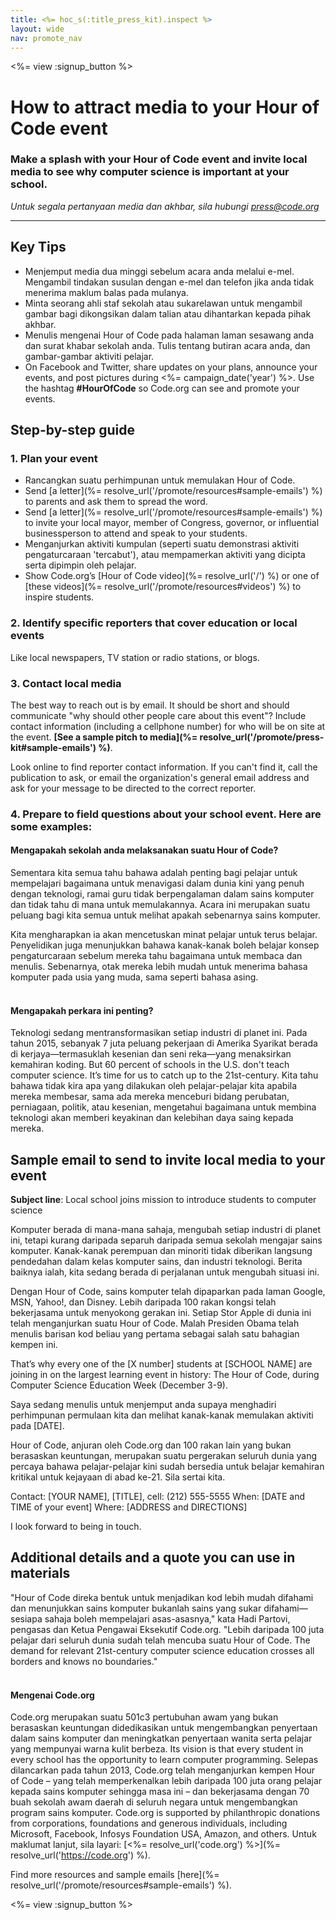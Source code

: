 ```yaml
---
title: <%= hoc_s(:title_press_kit).inspect %>
layout: wide
nav: promote_nav
---
```

<%= view :signup_button %>

# How to attract media to your Hour of Code event

### Make a splash with your Hour of Code event and invite local media to see why computer science is important at your school.

*Untuk segala pertanyaan media dan akhbar, sila hubungi <press@code.org>*

* * *

## Key Tips

- Menjemput media dua minggi sebelum acara anda melalui e-mel. Mengambil tindakan susulan dengan e-mel dan telefon jika anda tidak menerima maklum balas pada mulanya.
- Minta seorang ahli staf sekolah atau sukarelawan untuk mengambil gambar bagi dikongsikan dalam talian atau dihantarkan kepada pihak akhbar.
- Menulis mengenai Hour of Code pada halaman laman sesawang anda dan surat khabar sekolah anda. Tulis tentang butiran acara anda, dan gambar-gambar aktiviti pelajar.
- On Facebook and Twitter, share updates on your plans, announce your events, and post pictures during <%= campaign_date('year') %>. Use the hashtag **#HourOfCode** so Code.org can see and promote your events.

## Step-by-step guide

### 1. Plan your event

- Rancangkan suatu perhimpunan untuk memulakan Hour of Code.
- Send [a letter](%= resolve_url('/promote/resources#sample-emails') %) to parents and ask them to spread the word.
- Send [a letter](%= resolve_url('/promote/resources#sample-emails') %) to invite your local mayor, member of Congress, governor, or influential businessperson to attend and speak to your students.
- Menganjurkan aktiviti kumpulan (seperti suatu demonstrasi aktiviti pengaturcaraan 'tercabut'), atau mempamerkan aktiviti yang dicipta serta dipimpin oleh pelajar.
- Show Code.org’s [Hour of Code video](%= resolve_url('/') %) or one of [these videos](%= resolve_url('/promote/resources#videos') %) to inspire students. <br />

### 2. Identify specific reporters that cover education or local events

Like local newspapers, TV station or radio stations, or blogs. <br />

### 3. Contact local media

The best way to reach out is by email. It should be short and should communicate "why should other people care about this event"? Include contact information (including a cellphone number) for who will be on site at the event. **[See a sample pitch to media](%= resolve_url('/promote/press-kit#sample-emails') %)**.

Look online to find reporter contact information. If you can't find it, call the publication to ask, or email the organization's general email address and ask for your message to be directed to the correct reporter. <br />

### 4. Prepare to field questions about your school event. Here are some examples:

#### Mengapakah sekolah anda melaksanakan suatu Hour of Code?

Sementara kita semua tahu bahawa adalah penting bagi pelajar untuk mempelajari bagaimana untuk menavigasi dalam dunia kini yang penuh dengan teknologi, ramai guru tidak berpengalaman dalam sains komputer dan tidak tahu di mana untuk memulakannya. Acara ini merupakan suatu peluang bagi kita semua untuk melihat apakah sebenarnya sains komputer.

Kita mengharapkan ia akan mencetuskan minat pelajar untuk terus belajar. Penyelidikan juga menunjukkan bahawa kanak-kanak boleh belajar konsep pengaturcaraan sebelum mereka tahu bagaimana untuk membaca dan menulis. Sebenarnya, otak mereka lebih mudah untuk menerima bahasa komputer pada usia yang muda, sama seperti bahasa asing. <br /> <br />

#### Mengapakah perkara ini penting?

Teknologi sedang mentransformasikan setiap industri di planet ini. Pada tahun 2015, sebanyak 7 juta peluang pekerjaan di Amerika Syarikat berada di kerjaya—termasuklah kesenian dan seni reka—yang menaksirkan kemahiran koding. But 60 percent of schools in the U.S. don't teach computer science. It’s time for us to catch up to the 21st-century. Kita tahu bahawa tidak kira apa yang dilakukan oleh pelajar-pelajar kita apabila mereka membesar, sama ada mereka menceburi bidang perubatan, perniagaan, politik, atau kesenian, mengetahui bagaimana untuk membina teknologi akan memberi keyakinan dan kelebihan daya saing kepada mereka. <br />

<a id="sample-emails"></a>

## Sample email to send to invite local media to your event

**Subject line**: Local school joins mission to introduce students to computer science

Komputer berada di mana-mana sahaja, mengubah setiap industri di planet ini, tetapi kurang daripada separuh daripada semua sekolah mengajar sains komputer. Kanak-kanak perempuan dan minoriti tidak diberikan langsung pendedahan dalam kelas komputer sains, dan industri teknologi. Berita baiknya ialah, kita sedang berada di perjalanan untuk mengubah situasi ini.

Dengan Hour of Code, sains komputer telah dipaparkan pada laman Google, MSN, Yahoo!, dan Disney. Lebih daripada 100 rakan kongsi telah bekerjasama untuk menyokong gerakan ini. Setiap Stor Apple di dunia ini telah menganjurkan suatu Hour of Code. Malah Presiden Obama telah menulis barisan kod beliau yang pertama sebagai salah satu bahagian kempen ini.

That’s why every one of the [X number] students at [SCHOOL NAME] are joining in on the largest learning event in history: The Hour of Code, during Computer Science Education Week (December 3-9).

Saya sedang menulis untuk menjemput anda supaya menghadiri perhimpunan permulaan kita dan melihat kanak-kanak memulakan aktiviti pada [DATE].

Hour of Code, anjuran oleh Code.org dan 100 rakan lain yang bukan berasaskan keuntungan, merupakan suatu pergerakan seluruh dunia yang percaya bahawa pelajar-pelajar kini sudah bersedia untuk belajar kemahiran kritikal untuk kejayaan di abad ke-21. Sila sertai kita.

Contact: [YOUR NAME], [TITLE], cell: (212) 555-5555 When: [DATE and TIME of your event] Where: [ADDRESS and DIRECTIONS]

I look forward to being in touch. <br />

## Additional details and a quote you can use in materials

"Hour of Code direka bentuk untuk menjadikan kod lebih mudah difahami dan menunjukkan sains komputer bukanlah sains yang sukar difahami—sesiapa sahaja boleh mempelajari asas-asasnya," kata Hadi Partovi, pengasas dan Ketua Pengawai Eksekutif Code.org. "Lebih daripada 100 juta pelajar dari seluruh dunia sudah telah mencuba suatu Hour of Code. The demand for relevant 21st-century computer science education crosses all borders and knows no boundaries." <br /> <br />

#### Mengenai Code.org

Code.org merupakan suatu 501c3 pertubuhan awam yang bukan berasaskan keuntungan didedikasikan untuk mengembangkan penyertaan dalam sains komputer dan meningkatkan penyertaan wanita serta pelajar yang mempunyai warna kulit berbeza. Its vision is that every student in every school has the opportunity to learn computer programming. Selepas dilancarkan pada tahun 2013, Code.org telah menganjurkan kempen Hour of Code – yang telah memperkenalkan lebih daripada 100 juta orang pelajar kepada sains komputer sehingga masa ini – dan bekerjasama dengan 70 buah sekolah awam daerah di seluruh negara untuk mengembangkan program sains komputer. Code.org is supported by philanthropic donations from corporations, foundations and generous individuals, including Microsoft, Facebook, Infosys Foundation USA, Amazon, and others. Untuk maklumat lanjut, sila layari: [<%= resolve_url('code.org') %>](%= resolve_url('https://code.org') %).

  
Find more resources and sample emails [here](%= resolve_url('/promote/resources#sample-emails') %).

<%= view :signup_button %>